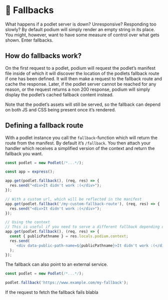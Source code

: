 # 🔌 Fallbacks

What happens if a podlet server is down? Unresponsive? Responding too slowly? By default podium will simply render an empty string in its place. You might, however, want to have some measure of control over what gets shown. Enter fallbacks.

## How do fallbacks work?

On the first request to a podlet, podium will request the podlet’s manifest file inside of which it will discover the location of the podlets fallback route if one has been defined. It will then make a request to the fallback route and cache the response. Later, if the podlet server cannot be reached for any reason, or the request returns a non 200 response, podium will simply display the podlet’s cached fallback content instead.

Note that the podlet’s assets will still be served, so the fallback can depend on both JS and CSS being present once it’s rendered.

## Defining a fallback route

With a podlet instance you call the `fallback`-function which will return the route from the manifest. By default it’s `/fallback`. You then attach your handler which receives a simplified version of the context and return the fallback you want.

```js
const podlet = new Podlet(/*...*/);

const app = express();

app.get(podlet.fallback(), (req, res) => {
  res.send("<div>It didn't work :(</div>");
});

// With a custom url, which will be reflected in the manifest
app.get(podlet.fallback('/my-custom-fallback-route'), (req, res) => {
  res.send("<div>It didn't work :(</div>");
});

// Using the context
// This is useful if you need to serve a different fallback depending on where the podlet is mounted
app.get(podlet.fallback(), (req, res) => {
  const { publicPathname } = res.locals.podium.context;
  res.send(
    `<div data-public-path-name=${publicPathname}>It didn't work :(</div>`
  );
});
```

The fallback can also point to an external service.

```js
const podlet = new Podlet(/*...*/);

podlet.fallback('https://www.example.com/my-fallback');
```

If the request to fetch the fallback fails blabla
